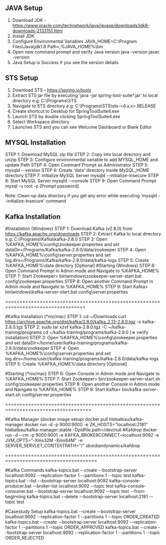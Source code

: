 JAVA Setup
--------------
1) Download JDK - https://www.oracle.com/technetwork/java/javase/downloads/jdk8-downloads-2133151.html
2) Install JDK
3) Configure Environmental Variables
   JAVA_HOME=C:\Program Files\Java\jdk1.8
   Path=<existing path>;%JAVA_HOME%\bin
4) Open new command prompt and verify Java version
   java -version
   javac -version
5) Java Setup is Success if you see the version details

STS Setup
----------
1) Download STS - https://spring.io/tools
2) Extract STS jar file by executing 'java -jar spring-tool-suite*.jar' to local directory e.g: C:\Programs\STS
3) Navigate to STS directory e.g: C:\Programs\STS\sts-<4.x.x>.RELEASE
4) Create shortcut to Desktop for SpringToolSuite4.exe
5) Launch STS by double clicking SpringToolSuite4.exe
6) Select Workspace directory
7) Launches STS and you can see Welcome Dashboard or Blank Editor

MYSQL Installation
------------------
STEP 1: Download MySQL zip file
STEP 2: Copy into local directory and unzip
STEP 3: Configure environmental variable to add MYSQL_HOME and update Path
STEP 4: Open Commant Prompt as Administrator
STEP 5: mysqld --version
STEP 6: Create 'data' directory inside MySQL_HOME directory
STEP 7: Initialize MySQL Server
mysqld --initialize-insecure
STEP 8: Start MySQL Server
mysqld --console
STEP 9: Open Command Prompt
mysql -u root -p
[Prompt password]

Note: Clean-up data directory if you get any error while executing
'mysqld --initialize-insecure' command


Kafka Installation
------------------
#Installation (Windows)
STEP 1: Download Kafka (v2.8.0) from https://kafka.apache.org/downloads
STEP 2: Extract Kafka to local directory e.g: C:\Programs\Kafka\kafka-2.8.0
STEP 3: Open %KAFKA_HOME%\config\zookeeper.properties and set dataDir=/Programs/Kafka/kafka-2.8.0/data/zookeeper
STEP 4: Open %KAFKA_HOME%\config\server.properties and set log.dirs=/Programs/Kafka/kafka-2.8.0/data/kafka-logs
STEP 5: Create %KAFKA_HOME%\data directory [Optional]
#Starting (Windows)
STEP 6: Open Command Prompt in Admin mode and Navigate to %KAFKA_HOME%
STEP 7: Start Zookeeper> bin\windows\zookeeper-server-start.bat config\zookeeper.properties
STEP 8: Open another Command Prompt in Admin mode and Navigate to %KAFKA_HOME%
STEP 9: Start Kafka> bin\windows\kafka-server-start.bat config\server.properties

==================================================================================

#Kafka Installation (*nix/mac)
STEP 1:
cd ~/Downloads
curl https://archive.apache.org/dist/kafka/2.8.0/kafka_2.13-2.8.0.tgz -o kafka-2.8.0.tgz
STEP 2: sudo tar xzvf kafka-2.8.0.tgz -C ~/kafka-training/programs
cd ~/kafka-training/programs/kafka-2.8.0            (=> verify installation)
STEP 3: Open %KAFKA_HOME%\config\zookeeper.properties and set dataDir=/home/user/kafka-training/programs/kafka-2.8.0/data/zookeeper
STEP 4: Open %KAFKA_HOME%\config\server.properties and set log.dirs=/home/user//kafka-training/programs/kafka-2.8.0/data/kafka-logs
STEP 5: Create %KAFKA_HOME%\data directory [Optional]

#Starting (*nix/mac)
STEP 6: Open Console in Admin mode and Navigate to %KAFKA_HOME%
STEP 7: Start Zookeeper> bin/zookeeper-server-start.sh config/zookeeper.properties
STEP 8: Open another Console in Admin mode and Navigate to %KAFKA_HOME%
STEP 9: Start Kafka> bin/kafka-server-start.sh config/server.properties

====================================================================================

#Kafka Manager (docker image setup)
docker pull hlebalbau/kafka-manager
docker run -d -p 9000:9000 -e ZK_HOSTS="localhost:2181" hlebalbau/kafka-manager:stable -Dpidfile.path=/dev/null
#Kafdrop
docker run -d --rm -p 9000:9001 -e KAFKA_BROKERCONNECT=localhost:9092 -e JVM_OPTS="-Xms32M -Xmx64M" -e SERVER_SERVLET_CONTEXTPATH="/" obsidiandynamics/kafdrop

======================================================================================

#Kafka Commands
kafka-topics.bat --create --bootstrap-server localhost:9092 --replication-factor 1 --partitions 1 --topic test
kafka-topics.bat --list --bootstrap-server localhost:9092
kafka-console-producer.bat --broker-list localhost:9092 --topic test
kafka-console-consumer.bat --bootstrap-server localhost:9092 --topic test --from-beginning
kafka-topics.bat --delete --bootstrap-server localhost:2181 --topic test

#Casestudy Setup
kafka-topics.bat --create --bootstrap-server localhost:9092 --replication-factor 1 --partitions 1 --topic ORDER_CREATED
kafka-topics.bat --create --bootstrap-server localhost:9092 --replication-factor 1 --partitions 1 --topic ORDER_APPROVED
kafka-topics.bat --create --bootstrap-server localhost:9092 --replication-factor 1 --partitions 1 --topic ORDER_REJECTED